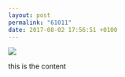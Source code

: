 ```yaml
---
layout: post
permalink: "61011"
date: 2017-08-02 17:56:51 +0100
---
```

![](https://lildude.github.io/media/12716713_162835967431386_291746593_n.jpg)
  
this is the content
